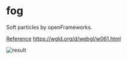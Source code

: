 # fog
Soft particles by openFrameworks.

[Reference](https://wgld.org/d/webgl/w061.html) https://wgld.org/d/webgl/w061.html

![result](https://raw.githubusercontent.com/wiki/superpeachman/fog/images/fog.gif)
